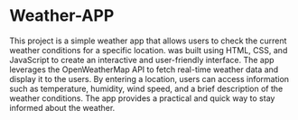 # Weather-APP

This project is a simple weather app that allows users to check the current weather conditions for a specific location. 
was built using HTML, CSS, and JavaScript to create an interactive and user-friendly interface. The app leverages the
OpenWeatherMap API to fetch real-time weather data and display it to the users. By entering a location, users can access
information such as temperature, humidity, wind speed, and a brief description of the weather conditions. The app provides
a practical and quick way to stay informed about the weather.

